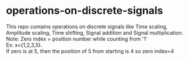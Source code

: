 # operations-on-discrete-signals
This repo contains operations on discrete signals like Time scaling, Amplitude scaling, Time shifting, Signal addition and Signal multiplication.<br>
Note: Zero index = position number while counting from '1'<br>
Ex: x={1,2,3,5}.<br>
If zero is at 5, then the position of 5 from starting is 4 so zero index=4
